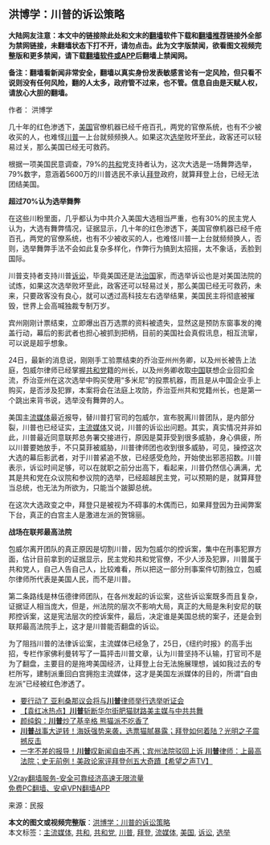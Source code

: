  <h2>洪博学：川普的诉讼策略</h2> <p class="notice"><b>大陆网友注意：本文中的链接除此处和文末的<a href="https://github.com/bannedbook/fanqiang" >翻墙</a>软件下载和<a href="https://github.com/killgcd/justmysocks/blob/master/README.md">翻墙推荐</a>链接外全部为禁网链接，未翻墙状态下打不开，请勿点击。此为文字版禁闻，欲看图文视频完整版和更多禁闻，请下载<a href="https://github.com/bannedbook/fanqiang">翻墙软件或APP</a>后翻墙上禁闻网。</p><p>备注：翻墙看新闻非常安全，翻墙以真实身份发表敏感言论有一定风险，但只看不说则没有任何风险，翻的人太多，政府管不过来，也不管。信息自由是天赋人权，请放心大胆的翻墙。</b></p>  <div class="entry"> <p>作者： 洪博学</p> <p id="summary">几十年的红色渗透下，<a href="https://www.bannedbook.org/bnews/tag/%e7%be%8e%e5%9b%bd/" class="st_tag internal_tag" rel="tag" title="标签 美国 下的日志">美国</a>官僚机器已经千疮百孔，两党的官僚系统，也有不少被收买的人，也难怪<a href="https://www.bannedbook.org/bnews/tag/%e5%b7%9d%e6%99%ae/" class="st_tag internal_tag" rel="tag" title="标签 川普 下的日志">川普</a>一上台就频频换人。如果这次<a href="https://www.bannedbook.org/bnews/tag/%e9%80%89%e4%b8%be/" class="st_tag internal_tag" rel="tag" title="标签 选举 下的日志">选举</a>败坏至此，政客还可以轻易过关，那么美国已经无可救药。</p> <p id="conimg">根据一项美国民意调查，79%的<a href="https://www.bannedbook.org/bnews/tag/%E5%85%B1%E5%92%8C/" class="st_tag internal_tag" rel="tag" title="标签 共和 下的日志">共和</a>党支持者认为，这次大选是一场舞弊选举，79%数字，意涵着5600万的川普选民不承认<a href="https://www.bannedbook.org/bnews/tag/%e6%8b%9c%e7%99%bb/" class="st_tag internal_tag" rel="tag" title="标签 拜登 下的日志">拜登</a>政府，就算拜登上台，已经无法团结美国。</p>  <p><strong>超过70%认为选举舞弊</strong></p> <p>在这些川粉里面，几乎都认为中共介入美国大选相当严重，也有30%的民主党人认为，大选有舞弊情况，证据显示，几十年的红色渗透下，美国官僚机器已经千疮百孔，两党的官僚系统，也有不少被收买的人，也难怪川普一上台就频频换人，否则，选举舞弊手法不会如此复杂多样化，作弊行为搞到太招摇，太不象话，丢脸到国际。</p> <p>川普支持者支持川普<a href="https://www.bannedbook.org/bnews/tag/%E8%AF%89%E8%AE%BC/" class="st_tag internal_tag" rel="tag" title="标签 诉讼 下的日志">诉讼</a>，毕竟美国还是法<span class='wp_keywordlink'><a href="https://www.bannedbook.org/forum24/topic8925.html" title="《治国大道》" target="_blank">治国</a></span>家，而选举诉讼也是对美国法院的试炼，如果这次选举败坏至此，政客还可以轻易过关，那么美国已经无可救药，未来，只要政客没有良心，就可以透过高科技左右选举结果，美国民主将彻底被摧毁，世界上会高喊独裁专制万岁。</p>  <p>宾州刚刚计票结束，立即爆出百万选票的资料被遗失，显然这是预防东窗事发的掩盖行动，幕后的影武者也担心被抓到把柄，目前的美国社会真假讯息，相互流窜，可以说是超乎想象。</p> <p>24日，最新的消息说，刚刚手工验票结束的乔治亚州州务卿，以及州长被告上法庭，包威尔律师已经掌握<a href="https://www.bannedbook.org/bnews/tag/%e5%85%b1%e5%92%8c%e5%85%9a/" class="st_tag internal_tag" rel="tag" title="标签 共和党 下的日志">共和党</a>籍的州长，以及州务卿收取<span class='wp_keywordlink_affiliate'><a href="https://www.bannedbook.org/" title="中国" target="_blank">中国</a></span>联想企业回扣金流，乔治亚州在这次选举中购买使用“多米尼”的投票机器，而且是从中国企业手上购买，是否涉及犯罪，本案将会在法庭上攻防，乔治亚州共和党籍州长，也是第一个跳出来背书说，选举没有舞弊的人。</p> <p>美国主<a href="https://www.bannedbook.org/bnews/tag/%E6%B5%81%E5%AA%92%E4%BD%93/" class="st_tag internal_tag" rel="tag" title="标签 流媒体 下的日志">流媒体</a>最近报导，替川普打官司的包威尔，宣布脱离川普团队，是内部分裂，川普也已经证实，<a href="https://www.bannedbook.org/bnews/tag/%e4%b8%bb%e6%b5%81%e5%aa%92%e4%bd%93/" class="st_tag internal_tag" rel="tag" title="标签 主流媒体 下的日志">主流媒体</a>又说，川普的诉讼出问题。其实，真实情况并非如此，川普最近同意联邦总务署交接进行，原因是莫菲受到很多威胁，身心俱疲，所以川普要她放手，不只莫菲被威胁，川普律师团也收到很多威胁，可见，操控这次大选的幕后影武者，对于川普紧追不放，已经感受危险，开始使出邪恶招数。川普表示，诉讼时间足够，可以在就职之前分出高下，看起来，川普仍然信心满满，尤其是共和党在众议院和参议院的选举，已经超越民主党，可以预期的是，就算拜登当总统，也无法为所欲为，只能当个跛脚总统。</p>  <p>在这次大选政变之中，拜登只是被视为不碍事的木偶而已，如果拜登因为丑闻弊案下台，真正的白宫主人是激进左派的贺锦丽。</p> <p><strong>战场在联邦最高法院</strong></p> <p>包威尔离开团队的真正原因是切割川普，因为包威尔的控诉案，集中在刑事犯罪方面，估计目前拿到的证据显示，民主党和共和党官僚，不少人涉及犯罪，川普属于共和党人，自己人告自己人，比较难看，所以把这一部分刑事案件切割独立，包威尔律师所代表是美国人民，而不是川普。</p>  <p>第二条路线是林伍德律师团队，在各州发起的诉讼案，这些诉讼案既多而且复杂，证据证人相当庞大，但是，州法院的层次不影响大局，真正的大局是朱利安尼的联邦控诉案，这是宪法层次的控诉案件，最后，决定谁是美国总统的案子，还是会到联邦最高法院手上，这才是川普能否翻盘的诉讼。</p> <p>为了阻挡川普的法律诉讼案，主流媒体已经急了，25日，《纽约时报》的高手出招，专栏作家佛利曼转写了一篇抨击川普文章，认为川普坚持不认输，打官司不是为了翻盘，主要目的是拖垮美国经济，让拜登上台无法施展理想，诚如我过去的专栏所写，建制派重回白宫拥抱主流媒体，这才是美国左派媒体的目的，所谓“自由左派”已经被红色渗透了。</p> <ul class='op-related-articles' title='相关阅读'> <li><a href='https://www.bannedbook.org/bnews/cnnews/20201128/1438546.html' target='_blank'>要行动了 亚利桑那议会将与<b>川普</b>律师举行选举听证会</a></li> <li><a href='https://www.bannedbook.org/bnews/bannedvideo/20201128/1438541.html' target='_blank'>【袁红冰热点】<b>川普</b>斩断华尔街肥猫财路美主媒与中共共舞</a></li> <li><a href='https://www.bannedbook.org/bnews/comments/20201128/1438540.html' target='_blank'>颜纯鈎：<b>川普</b>炒了基辛格 熊猫派不吃香了</a></li> <li><a href='https://www.bannedbook.org/bnews/bannedvideo/20201128/1438531.html' target='_blank'><b>川普</b>战事大逆转！海妖强势来袭，选票猫腻暴露；拜登如何着陆？光明之子震撼反击</a></li> <li><a href='https://www.bannedbook.org/bnews/cbnews/20201128/1438517.html' target='_blank'>一字不差的报导！<b>川普</b>叹新闻自由不再；宾州法院驳回上诉  <b>川普</b>律师：上最高法院；史无前例！美政论家评拜登创五大奇蹟【希望之声TV】</a></li> </ul> <p class="texttj"> <a href="https://www.bannedbook.org/forum23/topic22702.html" target="_blank">V2ray翻墙服务-安全可靠经济高速无限流量</a><br/> <a href="https://github.com/bannedbook/fanqiang/wiki/%E7%A6%81%E9%97%BB%E7%BD%91%E5%AE%89%E5%8D%93%E7%BF%BB%E5%A2%99%E6%96%B0%E9%97%BBAPP" target="_blank">免费PC翻墙、安卓VPN翻墙APP</a></p><p> 来源：民报 </p><a name='sharetosocial'></a>       <div><b>本文的图文或视频完整版</b>：<a href='https://www.bannedbook.org/bnews/comments/20201128/1438539.html'>洪博学：川普的诉讼策略</a></div>  </div><!--END ENTRY--> <div class="postfooter"> <div>本文标签：<a href="https://www.bannedbook.org/bnews/tag/%e4%b8%bb%e6%b5%81%e5%aa%92%e4%bd%93/" rel="tag">主流媒体</a>, <a href="https://www.bannedbook.org/bnews/tag/%E5%85%B1%E5%92%8C/" rel="tag">共和</a>, <a href="https://www.bannedbook.org/bnews/tag/%e5%85%b1%e5%92%8c%e5%85%9a/" rel="tag">共和党</a>, <a href="https://www.bannedbook.org/bnews/tag/%e5%b7%9d%e6%99%ae/" rel="tag">川普</a>, <a href="https://www.bannedbook.org/bnews/tag/%e6%8b%9c%e7%99%bb/" rel="tag">拜登</a>, <a href="https://www.bannedbook.org/bnews/tag/%E6%B5%81%E5%AA%92%E4%BD%93/" rel="tag">流媒体</a>, <a href="https://www.bannedbook.org/bnews/tag/%e7%be%8e%e5%9b%bd/" rel="tag">美国</a>, <a href="https://www.bannedbook.org/bnews/tag/%E8%AF%89%E8%AE%BC/" rel="tag">诉讼</a>, <a href="https://www.bannedbook.org/bnews/tag/%e9%80%89%e4%b8%be/" rel="tag">选举</a></div>  </div><!--END POSTFOOTER--> 